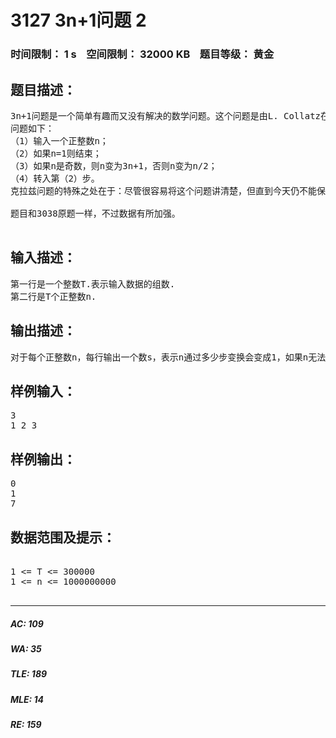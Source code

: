 # 3127 3n+1问题 2   
### 时间限制： 1 s&nbsp;&nbsp;&nbsp;&nbsp;空间限制： 32000 KB&nbsp;&nbsp;&nbsp;&nbsp;题目等级： 黄金  
## 题目描述：  

<pre>
3n+1问题是一个简单有趣而又没有解决的数学问题。这个问题是由L. Collatz在1937年提出的。克拉兹问题（Collatz problem）也被叫做hailstone问题、3n+1问题、Hasse算法问题、Kakutani算法问题、Thwaites猜想或者Ulam问题。
问题如下：
（1）输入一个正整数n；
（2）如果n=1则结束；
（3）如果n是奇数，则n变为3n+1，否则n变为n/2；
（4）转入第（2）步。
克拉兹问题的特殊之处在于：尽管很容易将这个问题讲清楚，但直到今天仍不能保证这个问题的算法对所有可能的输入都有效——即至今没有人证明对所有的正整数该过程都终止。
 
题目和3038原题一样，不过数据有所加强。
 
</pre>
  
  
## 输入描述：  

<pre>
第一行是一个整数T.表示输入数据的组数.
第二行是T个正整数n.
</pre>
  
  
## 输出描述：  

<pre>
对于每个正整数n，每行输出一个数s，表示n通过多少步变换会变成1，如果n无法变成1，则输出-1.
</pre>
  
  
## 样例输入：  

<pre>
3
1 2 3
</pre>
  
  
## 样例输出：  

<pre>
0
1
7
</pre>
  
  
## 数据范围及提示：  

<pre>

1 <= T <= 300000
1 <= n <= 1000000000

</pre>
  
  
***  

##### AC: 109  
##### WA: 35  
##### TLE: 189  
##### MLE: 14  
##### RE: 159  
